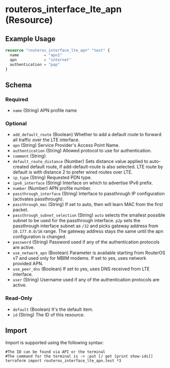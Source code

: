 # routeros_interface_lte_apn (Resource)


## Example Usage
```terraform
resource "routeros_interface_lte_apn" "test" {
  name           = "apn1"
  apn            = "internet"
  authentication = "pap"
}
```

<!-- schema generated by tfplugindocs -->
## Schema

### Required

- `name` (String) APN profile name

### Optional

- `add_default_route` (Boolean) Whether to add a default route to forward all traffic over the LTE interface.
- `apn` (String) Service Provider's Access Point Name.
- `authentication` (String) Allowed protocol to use for authentication.
- `comment` (String)
- `default_route_distance` (Number) Sets distance value applied to auto-created default route, if add-default-route is also selected. LTE route by default is with distance 2 to prefer wired routes over LTE.
- `ip_type` (String) Requested PDN type.
- `ipv6_interface` (String) Interface on which to advertise IPv6 prefix.
- `number` (Number) APN profile number.
- `passthrough_interface` (String) Interface to passthrough IP configuration (activates passthrough).
- `passthrough_mac` (String) If set to auto, then will learn MAC from the first packet.
- `passthrough_subnet_selection` (String) `auto` selects the smallest possible subnet to be used for the passthrough interface. `p2p` sets the passthrough interface subnet as `/32` and picks gateway address from `10.177.0.0/16` range. The gateway address stays the same until the apn configuration is changed.
- `password` (String) Password used if any of the authentication protocols are active.
- `use_network_apn` (Boolean) Parameter is available starting from RouterOS v7 and used only for MBIM modems. If set to yes, uses network provided APN.
- `use_peer_dns` (Boolean) If set to yes, uses DNS received from LTE interface.
- `user` (String) Username used if any of the authentication protocols are active.

### Read-Only

- `default` (Boolean) It's the default item.
- `id` (String) The ID of this resource.

## Import
Import is supported using the following syntax:
```shell
#The ID can be found via API or the terminal
#The command for the terminal is -> :put [/ get [print show-ids]]
terraform import routeros_interface_lte_apn.test *3
```

